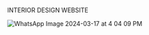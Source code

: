INTERIOR DESIGN WEBSITE

![WhatsApp Image 2024-03-17 at 4 04 09 PM](https://github.com/Deepanjali024/interio/assets/96916103/8eb80cd0-8c84-4267-9320-8ac2594aae52)

